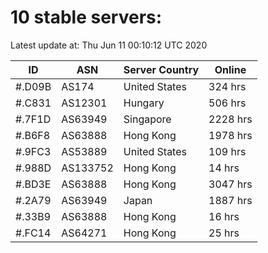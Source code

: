 # 10 stable servers:

Latest update at: Thu Jun 11 00:10:12 UTC 2020

| ID | ASN | Server Country | Online |
| -- | --- | -------------- | ------ |
| #.D09B | AS174 | United States | 324 hrs |
| #.C831 | AS12301 | Hungary | 506 hrs |
| #.7F1D | AS63949 | Singapore | 2228 hrs |
| #.B6F8 | AS63888 | Hong Kong | 1978 hrs |
| #.9FC3 | AS53889 | United States | 109 hrs |
| #.988D | AS133752 | Hong Kong | 14 hrs |
| #.BD3E | AS63888 | Hong Kong | 3047 hrs |
| #.2A79 | AS63949 | Japan | 1887 hrs |
| #.33B9 | AS63888 | Hong Kong | 16 hrs |
| #.FC14 | AS64271 | Hong Kong | 25 hrs |

